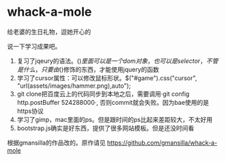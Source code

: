 whack-a-mole
============
给老婆的生日礼物，逗她开心的


说一下学习成果吧。
1.  复习了jqeury的语法。$()里面可以是一个dom对象，也可以是selector，不管是什么，只要由$()修饰的东西，才能使用jquery的函数
2.  学习了cursor属性：可以修改鼠标形状。$("#game").css("cursor", "url(assets/images/hammer.png),auto");
3.  git clone把百度云上的代码同步到本地之后，需要调用·git config http.postBuffer 524288000·, 否则commit就会失败。因为bae使用的是https协议
4.  学习了gimp，mac里面的ps。但是跟时间的ps比起来差距较大，不太好用
5.  bootstrap.js确实是好东西，提供了很多网站模板。但是还没时间看

根据gmansilla的作品改的。原作请见
https://github.com/gmansilla/whack-a-mole
